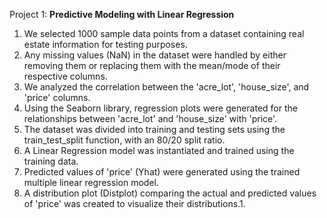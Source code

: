 Project 1: **Predictive Modeling with Linear Regression**

1. We selected 1000 sample data points from a dataset containing real estate information for testing purposes.
2. Any missing values (NaN) in the dataset were handled by either removing them or replacing them with the mean/mode of their respective columns.
3. We analyzed the correlation between the 'acre_lot', 'house_size', and 'price' columns.
4. Using the Seaborn library, regression plots were generated for the relationships between 'acre_lot' and 'house_size' with 'price'.
5. The dataset was divided into training and testing sets using the train_test_split function, with an 80/20 split ratio.
6. A Linear Regression model was instantiated and trained using the training data.
7. Predicted values of 'price' (Yhat) were generated using the trained multiple linear regression model.
8. A distribution plot (Distplot) comparing the actual and predicted values of 'price' was created to visualize their distributions.1. 

